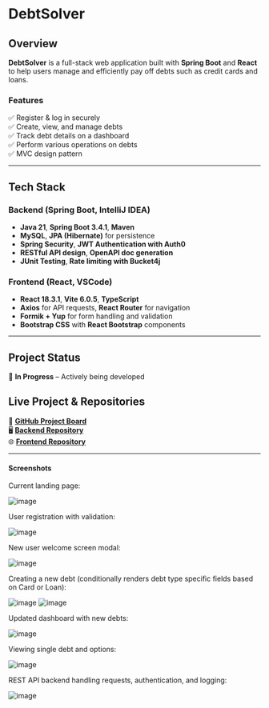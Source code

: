 # DebtSolver

## Overview  
**DebtSolver** is a full-stack web application built with **Spring Boot** and **React** to help users manage and efficiently pay off debts such as credit cards and loans.  

### Features  
✅ Register & log in securely  
✅ Create, view, and manage debts  
✅ Track debt details on a dashboard  
✅ Perform various operations on debts  
✅ MVC design pattern

---

## Tech Stack  

### Backend (Spring Boot, IntelliJ IDEA)  
- **Java 21**, **Spring Boot 3.4.1**, **Maven**  
- **MySQL**, **JPA (Hibernate)** for persistence  
- **Spring Security**, **JWT Authentication with Auth0**  
- **RESTful API design**, **OpenAPI doc generation**  
- **JUnit Testing**, **Rate limiting with Bucket4j**  

### Frontend (React, VSCode)  
- **React 18.3.1**, **Vite 6.0.5**, **TypeScript**  
- **Axios** for API requests, **React Router** for navigation  
- **Formik + Yup** for form handling and validation  
- **Bootstrap CSS** with **React Bootstrap** components  

---

## Project Status  
🚀 **In Progress** – Actively being developed  

## Live Project & Repositories  

🔗 **[GitHub Project Board](https://github.com/users/jsonmw/projects/2/views/1)**  
🖥️ **[Backend Repository](https://github.com/jsonmw/DebtSolver-Backend)**  
🌐 **[Frontend Repository](https://github.com/jsonmw/DebtSolver-Frontend)**  

---

#### Screenshots

Current landing page:

![image](https://github.com/user-attachments/assets/3a6de7f5-640c-4436-a8ab-ab183817a12e)


User registration with validation:

![image](https://github.com/user-attachments/assets/3a31b7c6-600d-45c2-8766-bc5fcc9c1d7f)

New user welcome screen modal:

![image](https://github.com/user-attachments/assets/1a273c14-be05-4c6b-961c-9ec91b813d56)

Creating a new debt (conditionally renders debt type specific fields based on Card or Loan):

![image](https://github.com/user-attachments/assets/9eb9a7cf-18f2-4051-95bf-d341ba124e87)
![image](https://github.com/user-attachments/assets/167956fd-b960-4885-9e14-929eafe261e4)

Updated dashboard with new debts:

![image](https://github.com/user-attachments/assets/07b61097-974a-4a25-ad4f-42c84e66420a)

Viewing single debt and options:

![image](https://github.com/user-attachments/assets/4e6ce496-657f-4512-9b79-f9df27169ee0)

REST API backend handling requests, authentication, and logging:

![image](https://github.com/user-attachments/assets/c0a326db-fdbe-4f83-8c0c-80c36e4c42ec)

